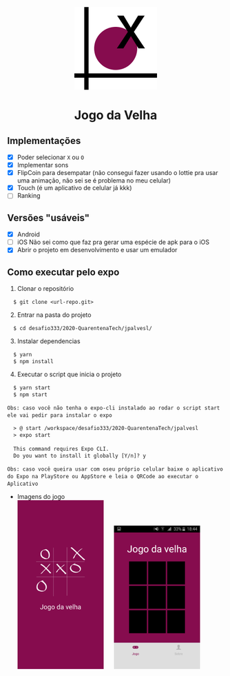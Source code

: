 <center><img src="./assets/icon.png" /></center>

# <center>Jogo da Velha

## Implementações

- [x] Poder selecionar `X` ou `O`
- [x] Implementar sons
- [x] FlipCoin para desempatar (não consegui fazer usando o lottie pra usar uma animação, não sei se é problema no meu celular)
- [x] Touch (é um aplicativo de celular já kkk)
- [ ] Ranking

## Versões "usáveis"
- [x] Android
- [ ] iOS Não sei como que faz pra gerar uma espécie de apk para o iOS
- [x] Abrir o projeto em desenvolvimento e usar um emulador

## Como executar pelo expo
1. Clonar o repositório
  ```shell
    $ git clone <url-repo.git>
  ```

2. Entrar na pasta do projeto
  ```shell
    $ cd desafio333/2020-QuarentenaTech/jpalvesl/
  ```

3. Instalar dependencias
  ```shell
    $ yarn
    $ npm install
  ```

4. Executar o script que inicia o projeto
  ```shell
    $ yarn start 
    $ npm start 
  ```

`Obs: caso você não tenha o expo-cli instalado ao rodar o script start ele vai pedir para instalar o expo`
```shell
  > @ start /workspace/desafio333/2020-QuarentenaTech/jpalvesl
  > expo start

  This command requires Expo CLI.
  Do you want to install it globally [Y/n]? y
```
`Obs: caso você queira usar com oseu próprio celular baixe o aplicativo do Expo na PlayStore ou AppStore e leia o QRCode ao executar o Aplicativo`

- Imagens do jogo   
  <img src="./assets/splash.png" style="width: 200px; display: inline-block; margin-right: 20px" />
  <img src="./.github/game.png" style="width: 200px" />
